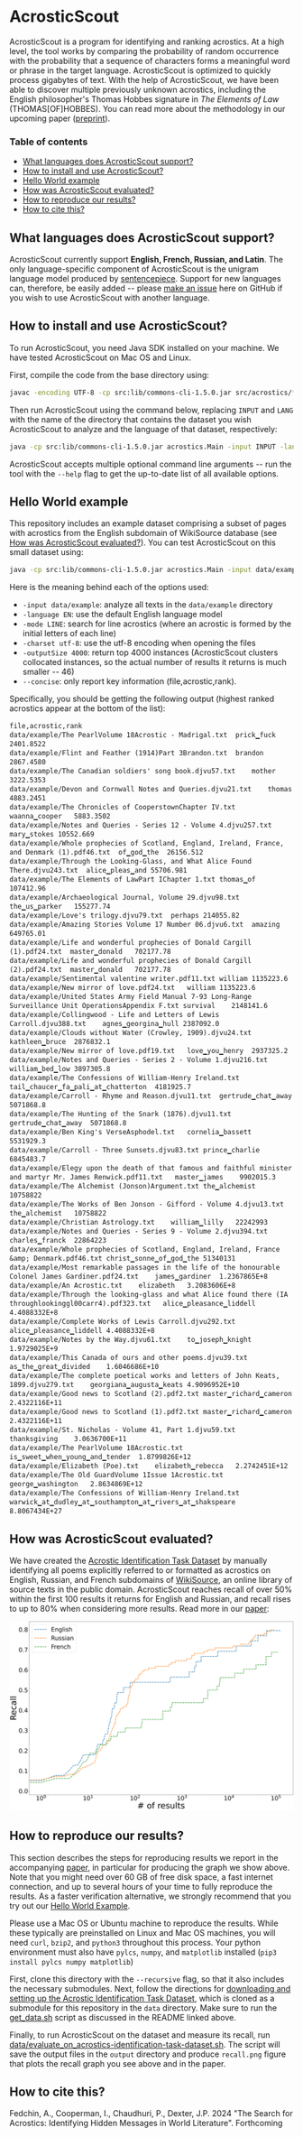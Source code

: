 # AcrosticScout

AcrosticScout is a program for identifying and ranking acrostics. 
At a high level, the tool works by comparing the probability of random occurrence with the probability that a sequence of characters forms a meaningful word or phrase in the target language.
AcrosticScout is optimized to quickly process gigabytes of text. 
With the help of AcrosticScout, we have been able to discover multiple previously unknown acrostics, including the English philosopher's Thomas Hobbes signature in *The Elements of Law* (THOMAS[OF]HOBBES).
You can read more about the methodology in our upcoming paper ([preprint]()).

### Table of contents
- [What languages does AcrosticScout support?](#what-languages-does-acrosticscout-support)
- [How to install and use AcrosticScout?](#how-to-install-and-use-acrosticscout)
- [Hello World example](#hello-world-example)
- [How was AcrosticScout evaluated?](#how-was-acrosticscout-evaluated)
- [How to reproduce our results?](#how-to-reproduce-our-results)
- [How to cite this?](#how-to-cite-this)

## What languages does AcrosticScout support?
AcrosticScout currently support **English, French, Russian, and Latin**. 
The only language-specific component of AcrosticScout is the unigram language model produced by [sentencepiece](https://github.com/google/sentencepiece).
Support for new languages can, therefore, be easily added -- please [make an issue](https://github.com/acrostics/acrostic-scout/issues/new) here on GitHub if you wish to use AcrosticScout with another language. 

## How to install and use AcrosticScout?

To run AcrosticScout, you need Java SDK installed on your machine.
We have tested AcrosticScout on Mac OS and Linux.

First, compile the code from the base directory using:

```bash
javac -encoding UTF-8 -cp src:lib/commons-cli-1.5.0.jar src/acrostics/*.java
```

Then run AcrosticScout using the command below, replacing `INPUT` and `LANG` with the name of the directory that contains the dataset you wish AcrosticScout to analyze and the language of that dataset, respectively:

```bash
java -cp src:lib/commons-cli-1.5.0.jar acrostics.Main -input INPUT -language LANG
```

AcrosticScout accepts multiple optional command line arguments -- run the tool with the `--help` flag to get the up-to-date list of all available options.

## Hello World example

This repository includes an example dataset comprising a subset of pages with acrostics from the English subdomain of WikiSource database (see [How was AcrosticScout evaluated?](#how-was-acrosticscout-evaluated)). 
You can test AcrosticScout on this small dataset using:

```bash
java -cp src:lib/commons-cli-1.5.0.jar acrostics.Main -input data/example -language EN -mode LINE -charset utf-8 -outputSize 4000 --concise
```

Here is the meaning behind each of the options used:
- `-input data/example`: analyze all texts in the `data/example` directory
- `-language EN`: use the default English language model
- `-mode LINE`: search for line acrostics (where an acrostic is formed by the initial letters of each line)
- `-charset utf-8`: use the utf-8 encoding when opening the files
- `-outputSize 4000`: return top 4000 instances (AcrosticScout clusters collocated instances, so the actual number of results it returns is much smaller -- 46)
- `--concise`: only report key information (file,acrostic,rank).

Specifically, you should be getting the following output (highest ranked acrostics appear at the bottom of the list):

```
file,acrostic,rank
data/example/The PearlVolume 18Acrostic - Madrigal.txt	prick▁fuck	2401.8522
data/example/Flint and Feather (1914)Part 3Brandon.txt	brandon	2867.4580
data/example/The Canadian soldiers' song book.djvu57.txt	mother	3222.5353
data/example/Devon and Cornwall Notes and Queries.djvu21.txt	thomas	4883.2451
data/example/The Chronicles of CooperstownChapter IV.txt	waanna▁cooper	5883.3502
data/example/Notes and Queries - Series 12 - Volume 4.djvu257.txt	mary▁stokes	10552.669
data/example/Whole prophecies of Scotland, England, Ireland, France, and Denmark (1).pdf46.txt	of▁god▁the	26156.512
data/example/Through the Looking-Glass, and What Alice Found There.djvu243.txt	alice▁pleas▁and	55706.981
data/example/The Elements of LawPart IChapter 1.txt	thomas▁of	107412.96
data/example/Archaeological Journal, Volume 29.djvu98.txt	the▁us▁parker	155277.74
data/example/Love's trilogy.djvu79.txt	perhaps	214055.82
data/example/Amazing Stories Volume 17 Number 06.djvu6.txt	amazing	649765.01
data/example/Life and wonderful prophecies of Donald Cargill (1).pdf24.txt	master▁donald	702177.78
data/example/Life and wonderful prophecies of Donald Cargill (2).pdf24.txt	master▁donald	702177.78
data/example/Sentimental valentine writer.pdf11.txt	william	1135223.6
data/example/New mirror of love.pdf24.txt	william	1135223.6
data/example/United States Army Field Manual 7-93 Long-Range Surveillance Unit OperationsAppendix F.txt	survival	2148141.6
data/example/Collingwood - Life and Letters of Lewis Carroll.djvu388.txt	agnes▁georgina▁hull	2387092.0
data/example/Clouds without Water (Crowley, 1909).djvu24.txt	kathleen▁bruce	2876832.1
data/example/New mirror of love.pdf19.txt	love▁you▁henry	2937325.2
data/example/Notes and Queries - Series 2 - Volume 1.djvu216.txt	william▁bed▁low	3897305.8
data/example/The Confessions of William-Henry Ireland.txt	tail▁chaucer▁fa▁pali▁at▁chatterton	4181925.7
data/example/Carroll - Rhyme and Reason.djvu11.txt	gertrude▁chat▁away	5071868.8
data/example/The Hunting of the Snark (1876).djvu11.txt	gertrude▁chat▁away	5071868.8
data/example/Ben King's VerseAsphodel.txt	cornelia▁bassett	5531929.3
data/example/Carroll - Three Sunsets.djvu83.txt	prince▁charlie	6845483.7
data/example/Elegy upon the death of that famous and faithful minister and martyr Mr. James Renwick.pdf11.txt	master▁james	9902015.3
data/example/The Alchemist (Jonson)Argument.txt	the▁alchemist	10758822
data/example/The Works of Ben Jonson - Gifford - Volume 4.djvu13.txt	the▁alchemist	10758822
data/example/Christian Astrology.txt	william▁lilly	22242993
data/example/Notes and Queries - Series 9 - Volume 2.djvu394.txt	charles▁franck	22864223
data/example/Whole prophecies of Scotland, England, Ireland, France &amp; Denmark.pdf46.txt	christ▁sonne▁of▁god▁the	51340131
data/example/Most remarkable passages in the life of the honourable Colonel James Gardiner.pdf24.txt	james▁gardiner	1.2367865E+8
data/example/An Acrostic.txt	elizabeth	3.2083606E+8
data/example/Through the looking-glass and what Alice found there (IA throughlookinggl00carr4).pdf323.txt	alice▁pleasance▁liddell	4.4088332E+8
data/example/Complete Works of Lewis Carroll.djvu292.txt	alice▁pleasance▁liddell	4.4088332E+8
data/example/Notes by the Way.djvu61.txt	to▁joseph▁knight	1.9729025E+9
data/example/This Canada of ours and other poems.djvu39.txt	as▁the▁great▁divided	1.6046686E+10
data/example/The complete poetical works and letters of John Keats, 1899.djvu279.txt	georgiana▁augusta▁keats	4.9096952E+10
data/example/Good news to Scotland (2).pdf2.txt	master▁richard▁cameron	2.4322116E+11
data/example/Good news to Scotland (1).pdf2.txt	master▁richard▁cameron	2.4322116E+11
data/example/St. Nicholas - Volume 41, Part 1.djvu59.txt	thanksgiving	3.0636700E+11
data/example/The PearlVolume 18Acrostic.txt	is▁sweet▁when▁young▁and▁tender	1.8799826E+12
data/example/Elizabeth (Poe).txt	elizabeth▁rebecca	2.2742451E+12
data/example/The Old GuardVolume 1Issue 1Acrostic.txt	george▁washington	2.8634869E+12
data/example/The Confessions of William-Henry Ireland.txt	warwick▁at▁dudley▁at▁southampton▁at▁rivers▁at▁shakspeare	8.8067434E+27
```

## How was AcrosticScout evaluated?

We have created the [Acrostic Identification Task Dataset](https://github.com/acrostics/acrostic-identification-task-dataset) by manually identifying all poems explicitly referred to or formatted as acrostics on English, Russian, and French subdomains of [WikiSource](https://en.wikisource.org/wiki/Main_Page), an online library of source texts in the public domain.
AcrosticScout reaches recall of over 50% within the first 100 results it returns for English and Russian, and recall rises to up to 80% when considering more results.
Read more in our [paper]():

![](RecallFigure.svg)

## How to reproduce our results?

This section describes the steps for reproducing results we report in the accompanying [paper](), 
in particular for producing the graph we show above.
Note that you might need over 60 GB of free disk space, a fast internet connection, and up to several hours of your time to fully reproduce the results.
As a faster verification alternative, we strongly recommend that you try out our [Hello World Example](#hello-world-example).

Please use a Mac OS or Ubuntu machine to reproduce the results.
While these typically are preinstalled on Linux and Mac OS machines, you will need `curl`, `bzip2`, and `python3` throughout this process.
Your python environment must also have `pylcs`, `numpy`, and `matplotlib` installed (`pip3 install pylcs numpy matplotlib`)

First, clone this directory with the `--recursive` flag, so that it also includes the necessary submodules.
Next, follow the directions for [downloading and setting up the Acrostic Identification Task Dataset](https://github.com/acrostics/acrostic-identification-task-dataset/blob/main/README.md), which is cloned as a submodule for this repository in the `data` directory.
Make sure to run the [get_data.sh](https://github.com/acrostics/acrostic-identification-task-dataset/blob/main/get_data.sh) script as discussed in the README linked above.

Finally, to run AcrosticScout on the dataset and measure its recall, run [data/evaluate_on_acrostics-identification-task-dataset.sh](data/evaluate_on_acrostics-identification-task-dataset.sh). 
The script will save the output files in the `output` directory and produce `recall.png` figure that plots the recall graph you see above and in the paper. 

## How to cite this?

Fedchin, A., Cooperman, I., Chaudhuri, P., Dexter, J.P. 2024 "The Search for Acrostics: Identifying Hidden Messages in World Literature". Forthcoming